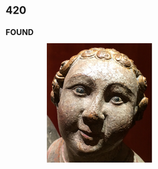 # 420
## FOUND

<span style="display:block;text-align:center">![entalert](assets/entalert.png)</span>